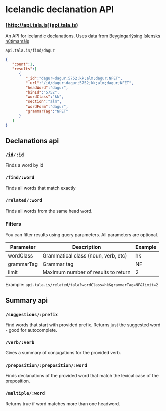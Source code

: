 # Icelandic declanation API
### [http://api.tala.is](api.tala.is)

An API for icelandic declanations. Uses data from [Beygingarlýsing íslensks nútímamáls](http://bin.arnastofnun.is/DMII/)

`api.tala.is/find/dagur`

```json
{
   "count":1,
   "results":[
      {
         "_id":"dagur~dagur;5752;kk;alm;dagur;NFET",
         "_url":"/id/dagur~dagur;5752;kk;alm;dagur;NFET",
         "headWord":"dagur",
         "binId":"5752",
         "wordClass":"kk",
         "section":"alm",
         "wordForm":"dagur",
         "grammarTag":"NFET"
      }
   ]
}
```

## Declanations api

### `/id/:id`

Finds a word by id

### `/find/:word`

Finds all words that match exactly

### `/related/:word`

Finds all words from the same head word.

### Filters

You can filter results using query parameters. All parameters are optional.

| Parameter | Description | Example |
|-----------|-------------|---------|
| wordClass | Grammatical class (noun, verb, etc) | hk |
| grammarTag| Grammar tag | NF |
| limit     | Maximum number of results to return | 2 |

Example: `api.tala.is/related/tala?wordClass=hk&grammarTag=NF&limit=2`

## Summary api

### `/suggestions/:prefix`

Find words that start with provided prefix. Returns just the suggested word - good for autocomplete.

### `/verb/:verb`

Gives a summary of conjugations for the provided verb.

### `/preposition/:preposition/:word`

Finds declanations of the provided word that match the lexical case of the preposition.

### `/multiple/:word`

Returns true if word matches more than one headword.
